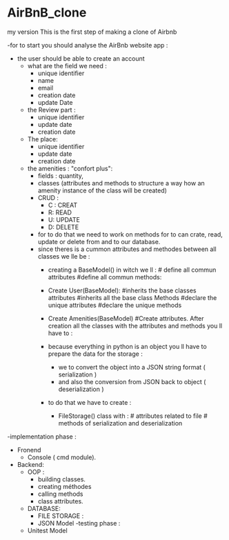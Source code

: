 # AirBnB_clone
my version
This is the first step of making a clone of Airbnb

-for to start you should analyse the AirBnb website app : 
- the user should be able to create an account
	- what are the field we need : 
		- unique identifier
		- name
		- email
		- creation date
		- update Date
	- the Review part : 
		- unique identifier
		- update date
		- creation date
	- The place: 
		- unique identifier
		- update date
		- creation date
	- the amenities : "confort plus":
		- fields : quantity,
		- classes (attributes and methods to structure a way how an amenity instance of the class will be created)
		- CRUD :
			- C : CREAT
			- R: READ
			- U: UPDATE
			- D: DELETE
		- for to do that we need to work on methods for to can crate, read, update or delete from and to our database.
		- since theres is a cummon attributes and methodes between all classes we lle be :
			- creating a BaseModel() in witch we ll : 
					# define all commun attributes
					#define all commun methods:
			- Create User(BaseModel):
					#inherits the base classes attributes
					#inherits all the base class Methods
					#declare the unique attributes
					#declare the unique methods
			- Create Amenities(BaseModel)
					#Create attributes.
		After creation all the classes with the attributes and methods you ll have to : 
		
			- because everything in python is an object you ll have to prepare the data for the storage : 
				- we   to convert the object into a JSON string format ( serialization )
				- and also the conversion from JSON back to object ( deserialization )
			- to do that we have to create :
				- FileStorage() class with : 
						# attributes related to file
						# methods of  serialization and deserialization
						
				

-implementation phase :
- Fronend
	- Console ( cmd module).
- Backend:
	- OOP : 
		- building classes.
		- creating méthodes
		- calling methods
		- class attributes.
	- DATABASE: 
		- FILE STORAGE :   
		- JSON Model
-testing phase :
	- Unitest Model
	
